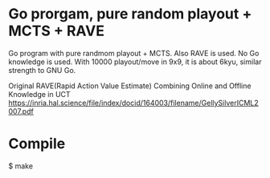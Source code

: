 # Go prorgam, pure random playout + MCTS + RAVE
Go program with pure randmom playout + MCTS.
Also RAVE is used. No Go knowledge is used.
With 10000 playout/move in 9x9, it is about 6kyu, similar strength to GNU Go.

Original RAVE(Rapid Action Value Estimate)
Combining Online and Offline Knowledge in UCT
<https://inria.hal.science/file/index/docid/164003/filename/GellySilverICML2007.pdf>

# Compile
$ make

